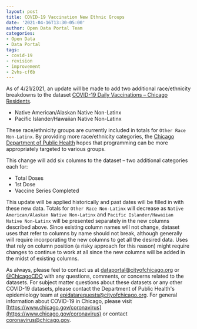 ```yaml
---
layout: post
title: COVID-19 Vaccination New Ethnic Groups
date: '2021-04-16T13:30-05:00'
author: Open Data Portal Team
categories:
- Open Data
- Data Portal
tags:
- covid-19
- revision
- improvement
- 2vhs-cf6b
---
```

As of 4/21/2021, an update will be made to add two additional race/ethnicity breakdowns to the dataset [COVID-19 Daily Vaccinations – Chicago Residents](https://data.cityofchicago.org/d/2vhs-cf6b).

* Native American/Alaskan Native Non-Latinx
* Pacific Islander/Hawaiian Native Non-Latinx

These race/ethnicity groups are currently included in totals for `Other Race Non-Latinx`. By providing more race/ethnicity categories, the [Chicago Department of Public Health](https://www.chicago.gov/cdph) hopes that programming can be more appropriately targeted to various groups. 

This change will add six columns to the dataset – two additional categories each for:

*	Total Doses
*	1st Dose
*	Vaccine Series Completed 

This update will be applied historically and past dates will be filled in with these new data. Totals for `Other Race Non-Latinx` will decrease as `Native American/Alaskan Native Non-Latinx` and `Pacific Islander/Hawaiian Native Non-Latinx` will be presented separately in the new columns described above.
Since existing column names will not change, dataset uses that refer to columns by name should not break, although generally will require incorporating the new columns to get all the desired data. Uses that rely on column position (a risky approach for this reason) might require changes to continue to work at all since the new columns will be added in the midst of existing columns.

As always, please feel to contact us at [dataportal@cityofchicago.org](mailto:dataportal@cityofchicago.org) or [@ChicagoCDO](https://twitter.com/ChicagoCDO) with any questions, comments, or concerns related to the datasets. For subject matter questions about these datasets or any other COVID-19 datasets, please contact the Department of Public Health's epidemiology team at [epidatarequests@cityofchicago.org](mailto:epidatarequests@cityofchicago.org). For general information about COVID-19 in Chicago, please visit [https://www.chicago.gov/coronavirus](https://www.chicago.gov/coronavirus) or contact [coronavirus@chicago.gov](mailto:coronavirus@chicago.gov).
